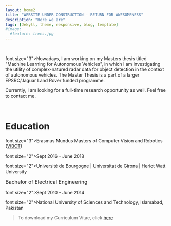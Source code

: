 ```yaml
---
layout: home2
title: "WEBSITE UNDER CONSTRUCTION - RETURN FOR AWESOMENESS" 
description: "Here we are"
tags: [Jekyll, theme, responsive, blog, template]
#image:
  #feature: trees.jpg
---
```


<br />
<p><p>font size="3">Nowadays, I am working on my Masters thesis titled "Machine Learning for Autonomous Vehicles", in which I am investigating the utility of complex-natured radar data for object detection in the context of autonomous vehicles. The Master Thesis is a part of a larger EPSRC/Jaguar Land Rover funded programme.</font></p>
<p></p>
<p>Currently, I am looking for a full-time research opportunity as well. Feel free to contact me.</font></p>
<br />

<h1>Education</h1>
<p>font size="3">Erasmus Mundus Masters of Computer Vision and Robotics (<a href="https://www.vibot.org/" target="_blank">VIBOT</a>)</font></p>
<p>font size="2">Sept 2016 - June 2018</font></p>
<p>font size="2">Université de Bourgogne | Universitat de Girona | Heriot Watt University</font></p>  
<p></p>  
<p><font size="3">Bachelor of Electrical Engineering </font></p>
<p>font size="2">Sept 2010 - June 2014</font></p>
<p>font size="2">National University of Sciences and Technology, Islamabad, Pakistan</font></p>   
  
  <blockquote>
  
  <p>To download my Curriculum Vitae, click <a href="https://drive.google.com/file/d/1wnIScTH0v37PL6gqIs6J9OlVRk0PMgXm/view?usp=sharing" target="_blank">here</a > </p>
    
</blockquote>
